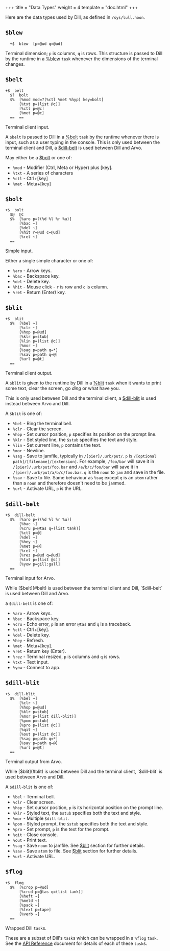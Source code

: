 +++
title = "Data Types"
weight = 4
template = "doc.html"
+++

Here are the data types used by Dill, as defined in `/sys/lull.hoon`.

## `$blew`

```hoon
  +$  blew  [p=@ud q=@ud]
```

Terminal dimension; `p` is columns, `q` is rows. This structure is passed to Dill by the runtime in a [%blew](/docs/arvo/dill/tasks#blew) `task` whenever the dimensions of the terminal changes.

## `$belt`

```hoon
+$  belt
  $?  bolt
  $%  [%mod mod=?(%ctl %met %hyp) key=bolt]
      [%txt p=(list @c)]
      [%ctl p=@c]
      [%met p=@c]
  ==  ==
```

Terminal client input.

A `$belt` is passed to Dill in a [%belt](/docs/arvo/dill/tasks#belt) `task` by the runtime whenever there is input, such as a user typing in the console. This is only used between the terminal client and Dill, a [$dill-belt](#dill-belt) is used between Dill and Arvo.

May either be a [$bolt](#bolt) or one of:

- `%mod` - Modifier (Ctrl, Meta or Hyper) plus [key].
- `%txt` - A series of characters
- `%ctl` - Ctrl+[key]
- `%met` - Meta+[key]

## `$bolt`

```hoon
+$  bolt
  $@  @c
  $%  [%aro p=?(%d %l %r %u)]
      [%bac ~]
      [%del ~]
      [%hit r=@ud c=@ud]
      [%ret ~]
  ==
```

Simple input.

Either a single simple character or one of:

- `%aro` - Arrow keys.
- `%bac` - Backspace key.
- `%del` - Delete key.
- `%hit` - Mouse click - `r` is row and `c` is column.
- `%ret` - Return (Enter) key.

## `$blit`

```hoon
+$  blit
  $%  [%bel ~]
      [%clr ~]
      [%hop p=@ud]
      [%klr p=stub]
      [%lin p=(list @c)]
      [%mor ~]
      [%sag p=path q=*]
      [%sav p=path q=@]
      [%url p=@t]
  ==
```

Terminal client output.

A `$blit` is given to the runtime by Dill in a [%blit](/docs/arvo/dill/tasks#blit) `task` when it wants to print some text, clear the screen, go _ding_ or what have you.

This is only used between Dill and the terminal client, a [$dill-blit](#dill-blit) is used instead between Arvo and Dill.

A `$blit` is one of:

- `%bel` - Ring the terminal bell.
- `%clr` - Clear the screen.
- `%hop` - Set cursor position, `p` specifies its position on the prompt line.
- `%klr` - Set styled line, the `$stub` specifies the text and style.
- `%lin` - Set current line, `p` contains the text.
- `%mor` - Newline.
- `%sag` - Save to jamfile, typically in `/[pier]/.urb/put/`. `p` is `/[optional path]/[filename]/[extension]`. For example, `/foo/bar` will save it in `/[pier]/.urb/put/foo.bar` and `/a/b/c/foo/bar` will save it in `/[pier]/.urb/put/a/b/c/foo.bar`. `q` is the `noun` to `jam` and save in the file.
- `%sav` - Save to file. Same behaviour as `%sag` except `q` is an `atom` rather than a `noun` and therefore doesn't need to be `jam`med.
- `%url` - Activate URL, `p` is the URL.

## `$dill-belt`

```hoon
+$  dill-belt
  $%  [%aro p=?(%d %l %r %u)]
      [%bac ~]
      [%cru p=@tas q=(list tank)]
      [%ctl p=@]
      [%del ~]
      [%hey ~]
      [%met p=@]
      [%ret ~]
      [%rez p=@ud q=@ud]
      [%txt p=(list @c)]
      [%yow p=gill:gall]
  ==
```

Terminal input for Arvo.

While [$belt](#belt) is used between the terminal client and Dill, `$dill-belt` is used between Dill and Arvo.

a `$dill-belt` is one of:

- `%aro` - Arrow keys.
- `%bac` - Backspace key.
- `%cru` - Echo error, `p` is an error `@tas` and `q` is a traceback.
- `%ctl` - Ctrl+[key].
- `%del` - Delete key.
- `%hey` - Refresh.
- `%met` - Meta+[key].
- `%ret` - Return key (Enter).
- `%rez` - Terminal resized, `p` is columns and `q` is rows.
- `%txt` - Text input.
- `%yow` - Connect to app.

## `$dill-blit`

```hoon
+$  dill-blit
  $%  [%bel ~]
      [%clr ~]
      [%hop p=@ud]
      [%klr p=stub]
      [%mor p=(list dill-blit)]
      [%pom p=stub]
      [%pro p=(list @c)]
      [%qit ~]
      [%out p=(list @c)]
      [%sag p=path q=*]
      [%sav p=path q=@]
      [%url p=@t]
  ==
```

Terminal output from Arvo.

While [$blit](#blit) is used between Dill and the terminal client, `$dill-blit` is used between Arvo and Dill.

A `$dill-blit` is one of:

- `%bel` - Terminal bell.
- `%clr` - Clear screen.
- `%hop` - Set cursor position, `p` is its horizontal position on the prompt line.
- `%klr` - Styled text, the `$stub` specifies both the text and style.
- `%mor` - Multiple `$dill-blit`.
- `%pom` - Styled prompt, the `$stub` specifies both the text and style.
- `%pro` - Set prompt, `p` is the text for the prompt.
- `%qit` - Close console.
- `%out` - Print text.
- `%sag` - Save `noun` to jamfile. See [$blit](#blit) section for further details.
- `%sav` - Save `atom` to file. See [$blit](#blit) section for further details.
- `%url` - Activate URL.

## `$flog`

```hoon
+$  flog
  $%  [%crop p=@ud]
      [%crud p=@tas q=(list tank)]
      [%heft ~]
      [%meld ~]
      [%pack ~]
      [%text p=tape]
      [%verb ~]
  ==
```

Wrapped Dill `task`s.

These are a subset of Dill's `task`s which can be wrapped in a `%flog` `task`. See the [API Reference](/docs/arvo/dill/tasks) document for details of each of these `task`s.
